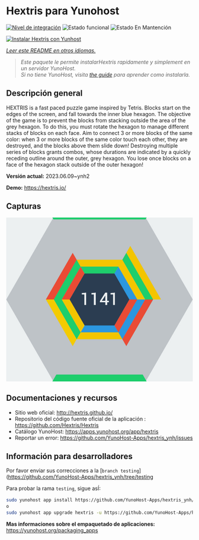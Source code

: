 <!--
Este archivo README esta generado automaticamente<https://github.com/YunoHost/apps/tree/master/tools/readme_generator>
No se debe editar a mano.
-->

# Hextris para Yunohost

[![Nivel de integración](https://dash.yunohost.org/integration/hextris.svg)](https://ci-apps.yunohost.org/ci/apps/hextris/) ![Estado funcional](https://ci-apps.yunohost.org/ci/badges/hextris.status.svg) ![Estado En Mantención](https://ci-apps.yunohost.org/ci/badges/hextris.maintain.svg)

[![Instalar Hextris con Yunhost](https://install-app.yunohost.org/install-with-yunohost.svg)](https://install-app.yunohost.org/?app=hextris)

*[Leer este README en otros idiomas.](./ALL_README.md)*

> *Este paquete le permite instalarHextris rapidamente y simplement en un servidor YunoHost.*  
> *Si no tiene YunoHost, visita [the guide](https://yunohost.org/install) para aprender como instalarla.*

## Descripción general

HEXTRIS is a fast paced puzzle game inspired by Tetris.
Blocks start on the edges of the screen, and fall towards the inner blue hexagon.
The objective of the game is to prevent the blocks from stacking outside the area of the grey hexagon.
To do this, you must rotate the hexagon to manage different stacks of blocks on each face.
Aim to connect 3 or more blocks of the same color: when 3 or more blocks of the same color touch each other, they are destroyed, and the blocks above them slide down!
Destroying multiple series of blocks grants combos, whose durations are indicated by a quickly receding outline around the outer, grey hexagon.
You lose once blocks on a face of the hexagon stack outside of the outer hexagon!


**Versión actual:** 2023.06.09~ynh2

**Demo:** <https://hextris.io/>

## Capturas

![Captura de Hextris](./doc/screenshots/screenshot.jpg)

## Documentaciones y recursos

- Sitio web oficial: <http://hextris.github.io/>
- Repositorio del código fuente oficial de la aplicación : <https://github.com/Hextris/Hextris>
- Catálogo YunoHost: <https://apps.yunohost.org/app/hextris>
- Reportar un error: <https://github.com/YunoHost-Apps/hextris_ynh/issues>

## Información para desarrolladores

Por favor enviar sus correcciones a la [`branch testing`](https://github.com/YunoHost-Apps/hextris_ynh/tree/testing

Para probar la rama `testing`, sigue asÍ:

```bash
sudo yunohost app install https://github.com/YunoHost-Apps/hextris_ynh/tree/testing --debug
o
sudo yunohost app upgrade hextris -u https://github.com/YunoHost-Apps/hextris_ynh/tree/testing --debug
```

**Mas informaciones sobre el empaquetado de aplicaciones:** <https://yunohost.org/packaging_apps>
